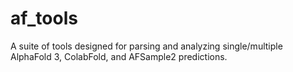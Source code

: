 # af_tools

A suite of tools designed for parsing and analyzing single/multiple AlphaFold 3,
ColabFold, and AFSample2 predictions.
